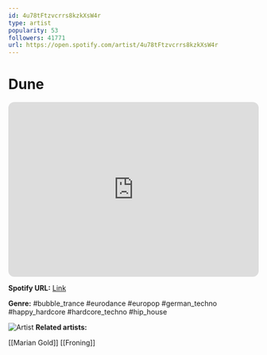 ```yaml
---
id: 4u78tFtzvcrrs8kzkXsW4r
type: artist
popularity: 53
followers: 41771
url: https://open.spotify.com/artist/4u78tFtzvcrrs8kzkXsW4r
---
```

# Dune

<iframe style="border-radius:12px" src="https://open.spotify.com/embed/artist/4u78tFtzvcrrs8kzkXsW4r" width="100%" height="352" frameBorder="0" allowfullscreen="" allow="autoplay; clipboard-write; encrypted-media; fullscreen; picture-in-picture" loading="lazy"></iframe>

**Spotify URL:** [Link](https://open.spotify.com/artist/4u78tFtzvcrrs8kzkXsW4r)

**Genre:**  #bubble_trance #eurodance #europop #german_techno #happy_hardcore #hardcore_techno #hip_house

![Artist](https://i.scdn.co/image/ab6761610000e5eb89701dd1664dbc7ba67b84d8)
**Related artists:**

[[Marian Gold]]
[[Froning]]
